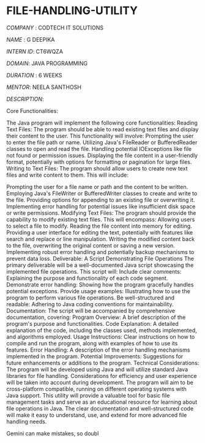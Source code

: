 # FILE-HANDLING-UTILITY
*COMPANY* : CODTECH IT SOLUTIONS

*NAME* : G DEEPIKA

*INTERN ID*: CT6WQZA

*DOMAIN*: JAVA PROGRAMMING

*DURATION* : 6 WEEKS

*MENTOR*: NEELA SANTHOSH


*DESCRIPTION*:

Core Functionalities:

The Java program will implement the following core functionalities:
Reading Text Files: The program should be able to read existing text files and display their content to the user. This functionality will involve:
Prompting the user to enter the file path or name.
Utilizing Java's FileReader or BufferedReader classes to open and read the file.
Handling potential IOExceptions like file not found or permission issues.
Displaying the file content in a user-friendly format, potentially with options for formatting or pagination for large files.
Writing to Text Files: The program should allow users to create new text files and write content to them. This will include:

Prompting the user for a file name or path and the content to be written.
Employing Java's FileWriter or BufferedWriter classes to create and write to the file.
Providing options for appending to an existing file or overwriting it.
Implementing error handling for potential issues like insufficient disk space or write permissions.
Modifying Text Files: The program should provide the capability to modify existing text files. This will encompass:
Allowing users to select a file to modify.
Reading the file content into memory for editing.
Providing a user interface for editing the text, potentially with features like search and replace or line manipulation.
Writing the modified content back to the file, overwriting the original content or saving a new version.
Implementing robust error handling and potentially backup mechanisms to prevent data loss.
Deliverable: A Script Demonstrating File Operations
The primary deliverable will be a well-documented Java script showcasing the implemented file operations. This script will:
Include clear comments: Explaining the purpose and functionality of each code segment.
Demonstrate error handling: Showing how the program gracefully handles potential exceptions.
Provide usage examples: Illustrating how to use the program to perform various file operations.
Be well-structured and readable: Adhering to Java coding conventions for maintainability.
Documentation:
The script will be accompanied by comprehensive documentation, covering:
Program Overview: A brief description of the program's purpose and functionalities.
Code Explanation: A detailed explanation of the code, including the classes used, methods implemented, and algorithms employed.
Usage Instructions: Clear instructions on how to compile and run the program, along with examples of how to use its features.
Error Handling: A description of the error handling mechanisms implemented in the program.
Potential Improvements: Suggestions for future enhancements or additions to the program.
Technical Considerations:
The program will be developed using Java and will utilize standard Java libraries for file handling. Considerations for efficiency and user experience will be taken into account during development. The program will aim to be cross-platform compatible, running on different operating systems with Java support.
This utility will provide a valuable tool for basic file management tasks and serve as an educational resource for learning about file operations in Java. The clear documentation and well-structured code will make it easy to understand, use, and extend for more advanced file handling needs.











Gemini can make mistakes, so doubl
